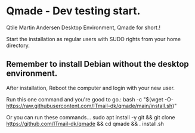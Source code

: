 # Qmade - Dev testing start.
Qtile Martin Andersen Desktop Environment, Qmade for short.!

Start the installation as regular users with SUDO rights from your home directory.

## Remember to install Debian without the desktop environment.
After installation, Reboot the computer and login with your new user.

Run this one command and you're good to go.: 
bash -c "$(wget -O- https://raw.githubusercontent.com/ITmail-dk/qmade/main/install.sh)"

Or you can run these commands...
sudo apt install -y git && git clone https://github.com/ITmail-dk/qmade && cd qmade && . install.sh
